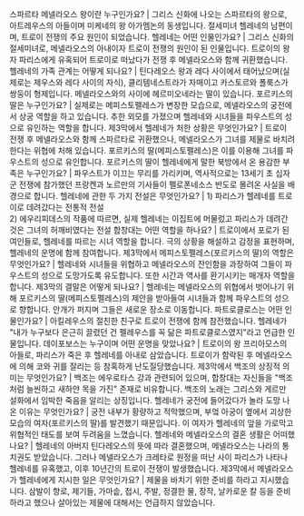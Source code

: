 스파르타 메넬라오스 왕이란 누구인가요?	| 그리스 신화에 나오는 스파르타의 왕으로, 아트레우스의 아들이며 미케네의 왕 아가멤논의 동생입니다. 절세미녀 헬레네의 남편이며, 트로이 전쟁의 주요 원인이 되었습니다.
헬레네는 어떤 인물인가요?	| 그리스 신화의 절세미녀로, 메넬라오스의 아내이자 트로이 전쟁의 원인이 된 인물입니다. 트로이의 왕자 파리스에게 유혹되어 트로이로 떠났다가 전쟁 후 메넬라오스와 함께 귀환했습니다.
헬레네의 가족 관계는 어떻게 되나요?	| 틴다레오스 왕과 레다 사이에서 태어났으며(실제로는 제우스와 레다 사이의 자식), 클리템네스트라가 자매이고 카스토르와 폴룩스가 쌍둥이 형제입니다. 메넬라오스와의 사이에 헤르미오네라는 딸이 있습니다.
포르키스의 딸은 누구인가요?	| 실제로는 메피스토펠레스가 변장한 모습으로, 메넬라오스의 궁전에서 상궁 역할을 하고 있습니다. 추한 외모를 가졌으며 헬레네와 시녀들을 파우스트의 성으로 유인하는 역할을 합니다.
제3막에서 헬레네가 처한 상황은 무엇인가요?	| 트로이 전쟁 후 메넬라오스와 함께 스파르타로 귀환했으나, 메넬라오스가 그녀를 제물로 바치려 한다는 위협에 처해 있습니다. 포르키스의 딸(메피스토펠레스)은 이를 이용해 그녀를 파우스트의 성으로 유인합니다.
포르키스의 딸이 헬레네에게 말한 북방에서 온 용감한 부족은 누구인가요?	| 파우스트가 이끄는 무리를 가리키며, 역사적으로는 13세기 초 십자군 전쟁에 참가했던 프랑켄과 노르만의 기사들이 펠로폰네소스 반도로 몰려온 사실을 배경으로 합니다.
헬레네에 관한 두 가지 전설은 무엇인가요?	| 1) 파리스가 헬레네를 트로이로 데려갔다는 전통적 전설<br/>2) 에우리피데스의 작품에 따르면, 실제 헬레네는 이집트에 머물렀고 파리스가 데려간 것은 그녀의 허깨비였다는 전설
합창대는 어떤 역할을 하나요?	| 트로이에서 포로가 된 여인들로, 헬레네를 따르는 시녀 역할을 합니다. 극의 상황을 해설하고 감정을 표현하며, 헬레네의 운명에 함께 참여합니다.
제3막에서 메피스토펠레스(포르키스의 딸)의 역할은 무엇인가요?	| 헬레네와 시녀들을 위협하고 메넬라오스의 잔인함을 과장하여 그들이 파우스트의 성으로 도망가도록 유도합니다. 또한 시간과 역사를 환기시키는 매개자 역할을 합니다.
제3막의 결말은 어떻게 되나요?	| 헬레네는 메넬라오스의 위협에서 벗어나기 위해 포르키스의 딸(메피스토펠레스)의 제안을 받아들여 시녀들과 함께 파우스트의 성으로 향합니다. 안개가 퍼지며 그들은 새로운 장소로 이동합니다.
파트로클로스는 어떤 인물인가요?	| 아킬레우스의 절친한 친구로 트로이 전쟁에 함께 참전했습니다. 헬레네가 "내가 누구보다 은근히 끌렸던 건 펠레우스를 꼭 닮은 파트로클로스였지"라고 언급한 인물입니다.
데이포보스는 누구이며 어떤 운명을 맞았나요?	| 트로이의 왕 프리아모스의 아들로, 파리스가 죽은 후 헬레네를 아내로 삼았습니다. 트로이가 함락된 후 메넬라오스에 의해 코와 귀를 잘리는 등 참혹하게 난도질당했습니다.
제3막에서 백조의 상징적 의미는 무엇인가요?	| 백조는 에우로타스 강과 관련되어 있으며, 합창대는 자신들을 "백조처럼 늘씬하고 새하얀 목을 가진" 존재로 비유합니다. 백조의 노래는 그리스와 게르만 설화에서 임박한 죽음을 알리는 상징입니다.
헬레네가 궁전에 들어갔다가 놀라 도망 나온 이유는 무엇인가요?	| 궁전 내부가 황량하고 적막했으며, 부엌 아궁이 옆에서 괴상한 모습의 여자(포르키스의 딸)를 발견했기 때문입니다. 이 여자가 헬레네의 앞을 가로막고 위협적인 태도를 보여 두려움을 느꼈습니다.
헬레네와 메넬라오스의 결혼 생활은 어떠했나요?	| 헬레네의 아버지 틴다레오스의 뜻에 따라 결혼했으며, 메넬라오스는 나라의 통치권도 받았습니다. 그러나 메넬라오스가 크레타로 원정을 떠난 사이 파리스가 나타나 헬레네를 유혹했고, 이후 10년간의 트로이 전쟁이 발생했습니다.
제3막에서 메넬라오스가 헬레네에게 지시한 일은 무엇인가요?	| 제물을 바치기 위한 준비를 하라고 지시했습니다. 삼발이 향로, 제기들, 가마솥, 접시, 주발, 정결한 물, 장작, 날카로운 칼 등을 준비하라고 했으나 살아있는 제물에 대해서는 언급하지 않았습니다.